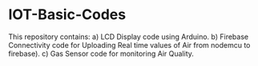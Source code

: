 # IOT-Basic-Codes
This repository contains:
a) LCD Display code using Arduino.
b) Firebase Connectivity code for Uploading Real time values of Air from nodemcu to firebase).
c) Gas Sensor code for monitoring Air Quality.
